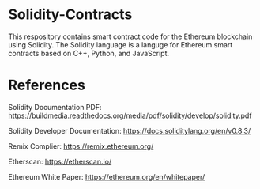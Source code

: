 # Solidity-Contracts

This respository contains smart contract code for the Ethereum blockchain using Solidity. The Solidity language is a languge for Ethereum smart contracts based on C++, Python, and JavaScript.

# References

Solidity Documentation PDF: https://buildmedia.readthedocs.org/media/pdf/solidity/develop/solidity.pdf

Solidity Developer Documentation: https://docs.soliditylang.org/en/v0.8.3/

Remix Complier: https://remix.ethereum.org/

Etherscan: https://etherscan.io/

Ethereum White Paper: https://ethereum.org/en/whitepaper/

